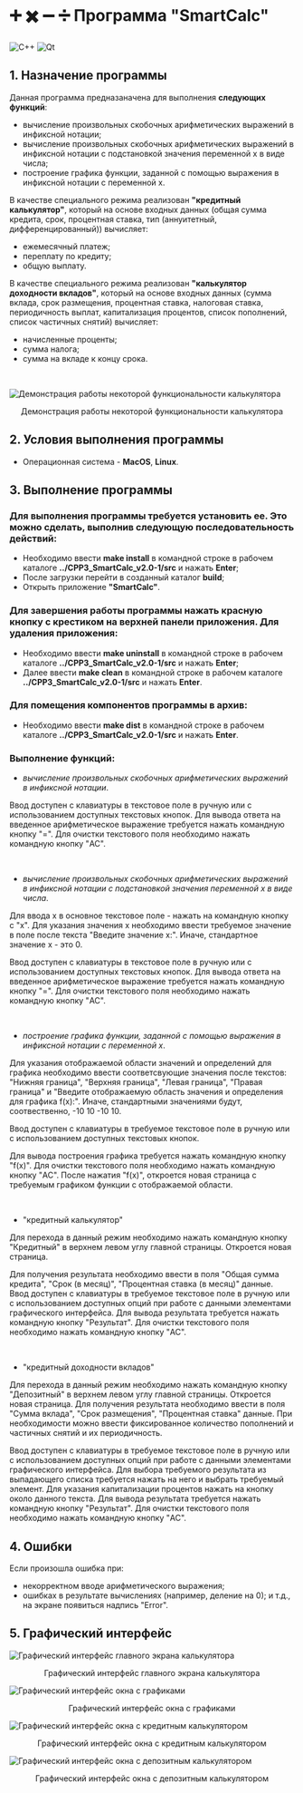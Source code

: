 # :heavy_plus_sign: :heavy_multiplication_x: :heavy_minus_sign: :heavy_division_sign: Программа "SmartCalc"

![C++](https://img.shields.io/badge/C++-Solutions-blue.svg?style=flat&logo=cplusplus) 
![Qt](https://img.shields.io/badge/Qt-blue.svg?style=flat&logo=qt)

## 1. Назначение программы

Данная программа предназаначена для выполнения **следующих функций**:

- вычисление произвольных скобочных арифметических выражений в инфиксной нотации;
- вычисление произвольных скобочных арифметических выражений в инфиксной нотации с подстановкой значения переменной x в виде числа;
- построение графика функции, заданной с помощью выражения в инфиксной нотации с переменной x.

В качестве специального режима реализован **"кредитный калькулятор"**, который на основе входных данных (общая сумма кредита, срок, процентная ставка, тип (аннуитетный, дифференцированный)) вычисляет:

- ежемесячный платеж;
- переплату по кредиту; 
- общую выплату.

В качестве специального режима реализован **"калькулятор доходности вкладов"**, который на основе входных данных (сумма вклада, срок размещения, процентная ставка, налоговая ставка, периодичность выплат, капитализация процентов, список пополнений, список частичных снятий) вычисляет:

- начисленные проценты;
- сумма налога;
- сумма на вкладе к концу срока.

<br>

![Демонстрация работы некоторой функциональности калькулятора](materials/images/DemonstrationSmartCalc.gif)

<center>Демонстрация работы некоторой функциональности калькулятора </center>

## 2. Условия выполнения программы

- Операционная система - **MacOS**, **Linux**.

## 3. Выполнение программы

### Для выполнения программы требуется установить ее. Это можно сделать, выполнив следующую последовательность действий:

- Необходимо ввести **make install** в командной строке в рабочем каталоге **../CPP3_SmartCalc_v2.0-1/src** и нажать **Enter**;
- После загрузки перейти в созданный каталог **build**;
- Открыть приложение **"SmartCalc"**.

### Для завершения работы программы нажать красную кнопку с крестиком на верхней панели приложения. Для удаления приложения:

- Необходимо ввести **make uninstall** в командной строке в рабочем каталоге **../CPP3_SmartCalc_v2.0-1/src** и нажать **Enter**;
- Далее ввести **make clean** в командной строке в рабочем каталоге **../CPP3_SmartCalc_v2.0-1/src** и нажать **Enter**.

### Для помещения компонентов программы в архив:

- Необходимо ввести **make dist** в командной строке в рабочем каталоге **../CPP3_SmartCalc_v2.0-1/src** и нажать **Enter**.

### Выполнение функций:

- *вычисление произвольных скобочных арифметических выражений в инфиксной нотации*.

Ввод доступен с клавиатуры в текстовое поле в ручную или с использованием доступных текстовых кнопок. Для вывода ответа на введенное арифметическое выражение требуется нажать командную кнопку "=". 
Для очистки текстового поля необходимо нажать командную кнопку "AC".

<br>

- *вычисление произвольных скобочных арифметических выражений в инфиксной нотации с подстановкой значения переменной x в виде числа*.

Для ввода х в основное текстовое поле - нажать на командную кнопку с "x". Для указания значения х необходимо ввести требуемое значение в поле после текста "Введите значение х:". Иначе, стандартное значение х - это 0. 

Ввод доступен с клавиатуры в текстовое поле в ручную или с использованием доступных текстовых кнопок. Для вывода ответа на введенное арифметическое выражение требуется нажать командную кнопку "=". Для очистки текстового поля необходимо нажать командную кнопку "AC".

<br>

- *построение графика функции, заданной с помощью выражения в инфиксной нотации с переменной x*.

Для указания отображаемой области значений и определений для графика необходимо ввести соответсвующие значения после текстов: "Нижняя граница", "Верхняя граница", "Левая граница", "Правая граница" и "Введите отображаемую область значения и определения для графика f(x):". Иначе, стандартными значениями будут, соотвественно, -10 10 -10 10.

Ввод доступен с клавиатуры в требуемое текстовое поле в ручную или с использованием доступных текстовых кнопок. 

Для вывода построения графика требуется нажать командную кнопку "f(x)". Для очистки текстового поля необходимо нажать командную кнопку "AC". После нажатия "f(x)", откроется новая страница с требуемым графиком функции с отображаемой области.

<br>

- "кредитный калькулятор"

Для перехода в данный режим необходимо нажать командную кнопку "Кредитный" в верхнем левом углу главной страницы. Откроется новая страница. 

Для получения результата необходимо ввести в поля "Общая сумма кредита", "Срок (в месяц)", "Процентная ставка (в месяц)" данные. Ввод доступен с клавиатуры в требуемое текстовое поле в ручную или с использованием доступных опций при работе с данными элементами графического интерфейса. Для вывода результата требуется нажать командную кнопку "Результат". Для очистки текстового поля необходимо нажать командную кнопку "AC".

<br>

- "кредитный доходности вкладов"

Для перехода в данный режим необходимо нажать командную кнопку "Депозитный" в верхнем левом углу главной страницы. Откроется новая страница. Для получения результата необходимо ввести в поля "Сумма вклада", "Срок размещения", "Процентная ставка" данные. При необходимости можно ввести фиксированное количество пополнений и частичных снятий и их периодичность. 

Ввод доступен с клавиатуры в требуемое текстовое поле в ручную или с использованием доступных опций при работе с данными элементами графического интерфейса. Для выбора требуемого результата из выпадающего списка требуется нажать на него и выбрать требуемый элемент. Для указания капитализации процентов нажать на кнопку около данного текста. Для вывода результата требуется нажать командную кнопку "Результат". Для очистки текстового поля необходимо нажать командную кнопку "AC".


## 4. Ошибки

Если произошла ошибка при:

- некорректном вводе арифметического выражения;
- ошибках в результате вычислениях (например, деление на 0);
и т.д., на экране появиться надпись "Error".


## 5. Графический интерфейс

![Графический интерфейс главного экрана калькулятора](materials/images/ScreenMain.png)

<center> Графический интерфейс главного экрана калькулятора </center>

![Графический интерфейс окна с графиками](materials/images/ScreenGraphic.png)

<center> Графический интерфейс окна с графиками </center>

![Графический интерфейс окна с кредитным калькулятором](materials/images/ScreenCreditCalc.png)

<center> Графический интерфейс окна с кредитным калькулятором </center>

![Графический интерфейс окна с депозитным калькулятором](materials/images/ScreenDeposit.png)

<center> Графический интерфейс окна с депозитным калькулятором </center>